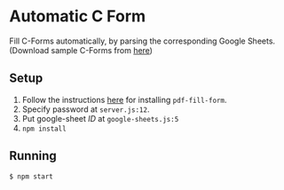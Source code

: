 # Automatic C Form 

Fill C-Forms automatically, by parsing the corresponding Google Sheets.
(Download sample C-Forms from [here](http://sps.iitd.ac.in/sps_final_003.htm))

## Setup
1. Follow the instructions [here](https://www.npmjs.com/package/pdf-fill-form) for installing `pdf-fill-form`.
2. Specify password at `server.js:12`.
3. Put google-sheet *ID* at `google-sheets.js:5`
4. `npm install`

## Running
```
$ npm start
```
